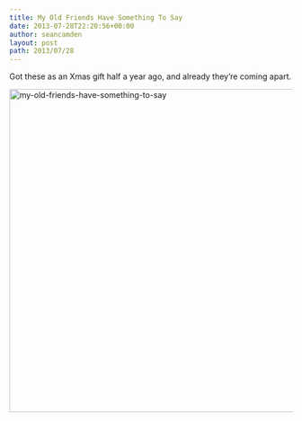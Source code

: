 ```yaml
---
title: My Old Friends Have Something To Say
date: 2013-07-28T22:20:56+00:00
author: seancamden
layout: post
path: 2013/07/28
---
```

Got these as an Xmas gift half a year ago, and already they&#8217;re coming apart.

[<img src="http://www.seancamden.com/wp-content/uploads/2013/07/my-old-friends-have-something-to-say.jpg" alt="my-old-friends-have-something-to-say" width="1024" height="576" class="alignnone size-full wp-image-526" srcset="http://seancamden.cosm/wp-content/uploads/2013/07/my-old-friends-have-something-to-say.jpg 1024w, http://seancamden.cosm/wp-content/uploads/2013/07/my-old-friends-have-something-to-say-300x168.jpg 300w, http://seancamden.cosm/wp-content/uploads/2013/07/my-old-friends-have-something-to-say-624x351.jpg 624w" sizes="(max-width: 1024px) 100vw, 1024px" />](http://www.seancamden.com/wp-content/uploads/2013/07/my-old-friends-have-something-to-say.jpg)
